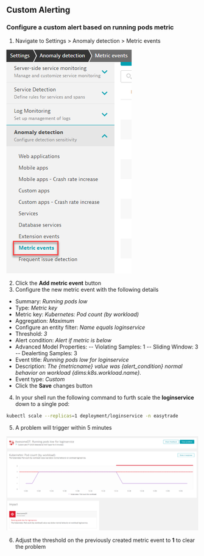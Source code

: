 ## Custom Alerting

### Configure a custom alert based on running pods metric

1. Navigate to Settings > Anomaly detection > Metric events

![metric_events](../../../assets/images/k8s_metric_events.png)

2. Click the **Add metric event** button
3. Configure the new metric event with the following details
- Summary: *Running pods low*
- Type: *Metric key*
- Metric key: *Kubernetes: Pod count (by workload)*
- Aggregation: *Maximum*
- Configure an entity filter: *Name equals loginservice*
- Threshold: *3*
- Alert condition: *Alert if metric is below*
- Advanced Model Properties: 
-- Violating Samples: 1
-- Sliding Window: 3
-- Dealerting Samples: 3
- Event title: *Running pods low for loginservice*
- Description: *The {metricname} value was {alert_condition} normal behavior on workload {dims:k8s.workload.name}.*
- Event type: *Custom*
- Click the **Save** changes button
4. In your shell run the following command to furth scale the **loginservice** down to a single pod:

```bash
kubectl scale --replicas=1 deployment/loginservice -n easytrade
```

5. A problem will trigger within 5 minutes

![metric_problem](../../../assets/images/k8s_metric_problem.png)

6. Adjust the threshold on the previously created metric event to **1** to clear the problem
